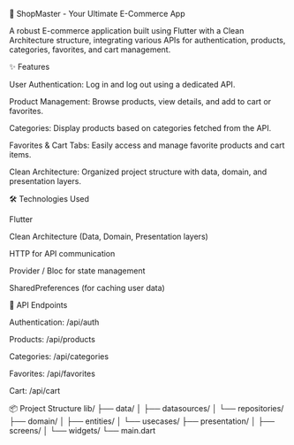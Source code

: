 🛒 ShopMaster - Your Ultimate E-Commerce App

A robust E-commerce application built using Flutter with a Clean Architecture structure, integrating various APIs for authentication, products, categories, favorites, and cart management.

✨ Features

User Authentication: Log in and log out using a dedicated API.

Product Management: Browse products, view details, and add to cart or favorites.

Categories: Display products based on categories fetched from the API.

Favorites & Cart Tabs: Easily access and manage favorite products and cart items.

Clean Architecture: Organized project structure with data, domain, and presentation layers.

🛠️ Technologies Used

Flutter

Clean Architecture (Data, Domain, Presentation layers)

HTTP for API communication

Provider / Bloc for state management

SharedPreferences (for caching user data)

📝 API Endpoints

Authentication: /api/auth

Products: /api/products

Categories: /api/categories

Favorites: /api/favorites

Cart: /api/cart

📦 Project Structure
lib/
├── data/
│   ├── datasources/
│   └── repositories/
├── domain/
│   ├── entities/
│   └── usecases/
├── presentation/
│   ├── screens/
│   └── widgets/
└── main.dart
